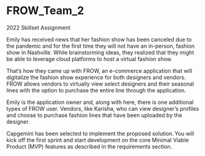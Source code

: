 # FROW_Team_2
2022 Skillset Assignment


Emily has received news that her fashion show has been canceled due to the pandemic and for the first time they will not have an in-person, fashion show in Nashville. While brainstorming ideas, they realized that they might be able to leverage cloud platforms to host a virtual fashion show. 

That’s how they came up with FROW, an e-commerce application that will digitalize the fashion show experience for both designers and vendors. FROW allows vendors to virtually view select designers and their seasonal lines with the option to purchase the entire line through the application. 

Emily is the application owner and, along with here, there is one additional types of FROW user. 
Vendors, like Karisha, who can view designer’s profiles and choose to purchase fashion lines that have been uploaded by the designer. 

Capgemini has been selected to implement the proposed solution. You will kick off the first sprint and start development on the core Minimal Viable Product (MVP) features as described in the requirements section.  
